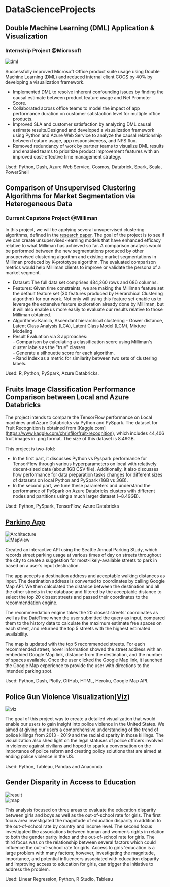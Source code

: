 # DataScienceProjects

## Double Machine Learning (DML) Application & Visualization 
### Internship Project @Microsoft
![dml](https://github.com/qhsun/DataScienceProjects/blob/main/images/dml.png?raw=true)  

Successfully improved Microsoft Office product suite usage using Double Machine Learning (DML) and reduced internal client COGS by 40% by developing a visualization framework.
- Implemented DML to resolve inherent confounding issues by finding the causal estimate between product feature usage and Net Promoter Score.
- Collaborated across office teams to model the impact of app performance duration on customer satisfaction level for multiple office products.
- Improved SLA and customer satisfaction by analyzing DML causal estimate results.Designed and developed a visualization framework using Python and Azure Web Service to analyze the causal relationship between feature usage, app responsiveness, and NPS flux. 
- Removed redundancy of work by partner teams to visualize DML results and enabled teams to prioritize product improvement features with an improved cost-effective time management strategy. 
      
Used: Python, Dash, Azure Web Service, Cosmos, Databrick, Spark, Scala, PowerShell

## Comparison of Unsupervised Clustering Algorithms for Market Segmentation via Heterogeneous Data
### Current Capstone Project @Milliman
In this project, we will be applying several unsupervised clustering algorithms, defined in the [research paper](https://www.nature.com/articles/s41598-021-83340-8). The goal of the project is to see if we can create unsupervised-learning models that have enhanced efficacy relative to what Milliman has achieved so far. A comparison analysis would be performed between the new segmentations produced by other unsupervised clustering algorithm and existing market segmentations in Milliman produced by K-prototype algorithm. The evaluated comparison metrics would help Milliman clients to improve or validate the persona of a market segment.   
- Dataset: The full data set comprises 484,260 rows and 686 columns.   
- Features: Given time constraints, we are making the Milliman feature set the default feature set (30 features produced by Hierarchical Clustering algorithm) for our work. Not only will using this feature set enable us to leverage the extensive feature exploration already done by Milliman, but it will also enable us more easily to evaluate our results relative to those Milliman obtained.   
- Algorithms: Kamila, Ascendant hierarchical clustering - Gower distance, Latent Class Analysis (LCA), Latent Class Model (LCM), Mixture Modeling    
- Result Evaluation via 3 approaches:   
      - Comparison by calculating a classification score using Milliman's cluster labels as the "true" classes.   
      - Generate a silhouette score for each algorithm.   
      - Rand Index as a metric for similarity between two sets of clustering labels.   
   
Used: R, Python, PySpark, Azure Databricks.  

## Fruits Image Classification Performance Comparison between Local and Azure Databricks
The project intends to compare the TensorFlow performance on Local machines and Azure Databricks via Python and PySpark. The dataset for Fruit Recognition is obtained from [Kaggle.com] (https://www.kaggle.com/chrisfilo/fruit-recognition), which includes 44,406 fruit images in .png format. The size of this dataset is 8.49GB.   

This project is two-fold:  
- In the first part, it discusses Python vs Pyspark performance for TensorFlow through various hyperparameters on local with relatively decent-sized data (about 1GB CSV file). Additionally, it also discusses how performance for data preparation tasks changes for different sizes of datasets on local Python and PySpark (1GB vs 3GB).   
- In the second part, we tune these parameters and understand the performance of PySpark on Azure Databricks clusters with different nodes and partitions using a much larger dataset (~8.49GB).   
     
Used: Python, PySpark, TensorFlow, Azure Databricks


## [Parking App](https://github.com/qhsun/seattlepark)
![Architecture](https://github.com/qhsun/DataScienceProjects/blob/main/images/parkingarchitecture.png?raw=true)  
![MapView](https://github.com/qhsun/DataScienceProjects/blob/main/images/parkingmap.png?raw=true)   

Created an interactive API using the Seattle Annual Parking Study, which records street parking usage at various times of day on streets throughout the city to create a suggestion for most-likely-available streets to park in based on a user’s input destination.   

The app accepts a destination address and acceptable walking distances as input. The destination address is converted to coordinates by calling Google Map API. We then calculated the distance between the destination and all the other streets in the database and filtered by the acceptable distance to select the top 20 closest streets and passed their coordinates to the recommendation engine.   

The recommendation engine takes the 20 closest streets' coordinates as well as the DateTime when the user submitted the query as input, compared them to the history data to calculate the maximum estimate free spaces on each street, and returned the top 5 streets with the highest estimated availability.   

The map is updated with the top 5 recommended streets. For each recommended street, hover information showed the street address with an embedded Google Map link, distance from the destination, and the number of spaces available. Once the user clicked the Google Map link, it launched the Google Map experience to provide the user with directions to the intended parking spot.   
    
Used: Python, Dash, Plotly, GitHub, HTML, Heroku, Google Map API.  

## Police Gun Violence Visualization([Viz](https://public.tableau.com/app/profile/qiaohui.sun/viz/PoliceViolenceintheUnitedStates2013-2019_16077210133780/Final_Concept))  
![viz](https://github.com/qhsun/DataScienceProjects/blob/main/images/gunviolence.png?raw=true)   

The goal of this project was to create a detailed visualization that would enable our users to gain insight into police violence in the United States. We aimed at giving our users a comprehensive understanding of the trend of police killings from 2013 - 2019 and the racial disparity in those killings. The visualization also shed light on the legal statuses of police officers involved in violence against civilians and hoped to spark a conversation on the importance of police reform and creating policy solutions that are aimed at ending police violence in the US.      
   
Used: Python, Tableau, Pandas and Anaconda   
 

## Gender Disparity in Access to Education
![result](https://github.com/qhsun/DataScienceProjects/blob/main/images/eduresult.png?raw=true)  
![map](https://github.com/qhsun/DataScienceProjects/blob/main/images/eduviz.png?raw=true) 

This analysis focused on three areas to evaluate the education disparity between girls and boys as well as the out-of-school rate for girls. The first focus area investigated the magnitude of education disparity in addition to the out-of-school rate by country and income level. The second focus investigated the associations between human and women’s rights in relation to both the gender parity index and the out-of-school rate for girls. The third focus was on the relationship between several factors which could influence the out-of-school rate for girls. Access to girls 'education is a large problem with many factors; however, investigating the magnitude, importance, and potential influencers associated with education disparity and improving access to education for girls, can trigger the initiative to address the problem.     
   
Used: Linear Regression, Python, R Studio, Tableau  
   



